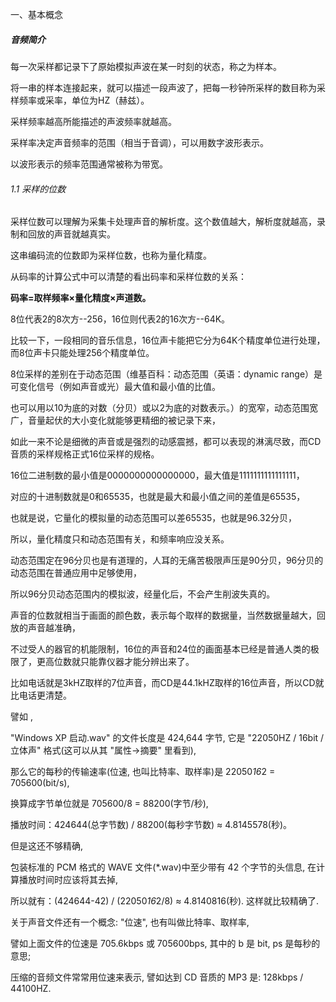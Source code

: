一、基本概念
##### 音频简介

每一次采样都记录下了原始模拟声波在某一时刻的状态，称之为样本。

将一串的样本连接起来，就可以描述一段声波了，把每一秒钟所采样的数目称为采样频率或采率，单位为HZ（赫兹）。

采样频率越高所能描述的声波频率就越高。

采样率决定声音频率的范围（相当于音调），可以用数字波形表示。

以波形表示的频率范围通常被称为带宽。



###### 1.1 采样的位数

采样位数可以理解为采集卡处理声音的解析度。这个数值越大，解析度就越高，录制和回放的声音就越真实。

这串编码流的位数即为采样位数，也称为量化精度。

从码率的计算公式中可以清楚的看出码率和采样位数的关系：

**码率=取样频率×量化精度×声道数。**

 

8位代表2的8次方--256，16位则代表2的16次方--64K。

比较一下，一段相同的音乐信息，16位声卡能把它分为64K个精度单位进行处理，而8位声卡只能处理256个精度单位。

8位采样的差别在于动态范围（维基百科：动态范围（英语：dynamic range）是可变化信号（例如声音或光）最大值和最小值的比值。

也可以用以10为底的对数（分贝）或以2为底的对数表示。）的宽窄，动态范围宽广，音量起伏的大小变化就能够更精细的被记录下来，

如此一来不论是细微的声音或是强烈的动感震撼，都可以表现的淋漓尽致，而CD音质的采样规格正式16位采样的规格。

 

16位二进制数的最小值是0000000000000000，最大值是1111111111111111，

对应的十进制数就是0和65535，也就是最大和最小值之间的差值是65535，

也就是说，它量化的模拟量的动态范围可以差65535，也就是96.32分贝，

所以，量化精度只和动态范围有关，和频率响应没关系。

动态范围定在96分贝也是有道理的，人耳的无痛苦极限声压是90分贝，96分贝的动态范围在普通应用中足够使用，

所以96分贝动态范围内的模拟波，经量化后，不会产生削波失真的。

 

声音的位数就相当于画面的颜色数，表示每个取样的数据量，当然数据量越大，回放的声音越准确，

不过受人的器官的机能限制，16位的声音和24位的画面基本已经是普通人类的极限了，更高位数就只能靠仪器才能分辨出来了。

比如电话就是3kHZ取样的7位声音，而CD是44.1kHZ取样的16位声音，所以CD就比电话更清楚。

 

譬如 ,

"Windows XP 启动.wav" 的文件长度是 424,644 字节, 它是 "22050HZ / 16bit / 立体声" 格式(这可以从其 "属性->摘要" 里看到),

那么它的每秒的传输速率(位速, 也叫比特率、取样率)是 22050*16*2 = 705600(bit/s), 

换算成字节单位就是 705600/8 = 88200(字节/秒), 

播放时间：424644(总字节数) / 88200(每秒字节数) ≈ 4.8145578(秒)。

 

但是这还不够精确,

包装标准的 PCM 格式的 WAVE 文件(*.wav)中至少带有 42 个字节的头信息, 在计算播放时间时应该将其去掉, 

所以就有：(424644-42) / (22050*16*2/8) ≈ 4.8140816(秒). 这样就比较精确了.

 

关于声音文件还有一个概念: "位速", 也有叫做比特率、取样率,

譬如上面文件的位速是 705.6kbps 或 705600bps, 其中的 b 是 bit, ps 是每秒的意思;

 

压缩的音频文件常常用位速来表示, 譬如达到 CD 音质的 MP3 是: 128kbps / 44100HZ.